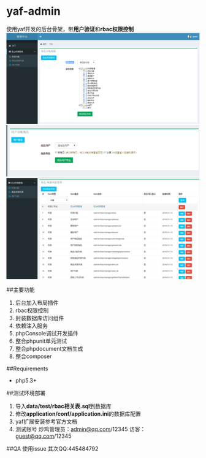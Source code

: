 # yaf-admin
使用yaf开发的后台骨架，带**用户验证**和**rbac权限控制**
![1](/readme/1.png)
![1](/readme/2.png)
![1](/readme/3.png)

##主要功能
1. 后台加入布局插件
2. rbac权限控制
3. 封装数据库访问组件
4. 依赖注入服务
5. phpConsole调试开发插件
6. 整合phpunit单元测试
7. 整合phpdocument文档生成
8. 整合composer

##Requirements
- php5.3+

##测试环境部署
1. 导入**data/test/rbac相关表.sql**到数据库
2. 修改**application/conf/application.ini**的数据库配置
3. yaf扩展安装参考官方文档
4. 测试账号
    炒鸡管理员：admin@qq.com/12345
    访客：      guest@qq.com/12345

##QA
使用issue 
其次QQ:445484792
